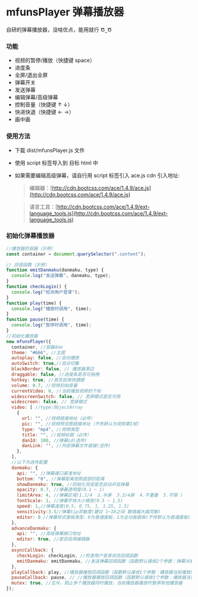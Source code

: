 # mfunsPlayer 弹幕播放器

自研的弹幕播放器，没啥优点，能用就行 Ծ‸Ծ

### 功能

- 视频的暂停/播放（快捷键 space）
- 进度条
- 全屏/退出全屏
- 弹幕开关
- 发送弹幕
- 编辑弹幕/高级弹幕
- 控制音量（快捷键 ↑ ↓）
- 快进快退（快捷键 ← →）
- 画中画

### 使用方法

- 下载 dist/mfunsPlayer.js 文件
- 使用 script 标签导入到 目标 html 中

- 如果需要编辑高级弹幕，请自行用 script 标签引入 ace.js
  cdn 引入地址:

  > 编辑器：[http://cdn.bootcss.com/ace/1.4.9/ace.js](http://cdn.bootcss.com/ace/1.4.9/ace.js)

  > 语言工具：[http://cdn.bootcss.com/ace/1.4.9/ext-language_tools.js](http://cdn.bootcss.com/ace/1.4.9/ext-language_tools.js)

### 初始化弹幕播放器

```js
//播放器的容器（示例）
const container = document.querySelector(".content");

// 回调函数（示例）
function emitDanmaku(danmaku, type) {
  console.log("发送弹幕", danmaku, type);
}
function checkLogin() {
  console.log("检测用户登录");
}
function play(time) {
  console.log("播放时调用", time);
}
function pause(time) {
  console.log("暂停时调用", time);
}
//初始化播放器
new mfunsPlayer({
  container, //容器dom
  theme: "#666", //主题
  autoplay: false, //自动播放
  autoSwitch: true,//自动切集
  blackBorder: false, // 播放器黑边
  draggable: false, //进度条是否可拖拽
  hotkey: true, //是否启用快捷键
  volume: 0.7, //视频初始音量
  currentVideo: 0, //当前播放视频的下标
  widescreenSwitch: false, // 宽屏模式是否可用
  widescreen: false, // 宽屏模式
  video: [ //type:ObjectArray
    {
      url: "", //视频链接地址（必传）
      pic: "", //视频预览图链接地址（不传默认为视频第1帧）
      type: "mp4", //视频类型
      title: "", //视频标题（必传）
      danId: 100, //弹幕id(选传)
      danLink: "", //外部弹幕文件链接(选传)
    },
  ],
  //以下为选传配置
  danmaku: {
    api: "", //弹幕接口基准地址
    bottom: "0", //弹幕距离视频底部的距离
    showDanmaku: true, //初始化完成是否自动开启弹幕
    opacity: 0.7, //弹幕透明度(0.1 ~ 1)
    limitArea: 4, //弹幕区域(1.1/4  2.半屏  3.3/4屏  4.不重叠  5.不限 )
    fontScale: 1, //弹幕字体大小缩放(0.5 ~ 1.5)
    speed: 1,//弹幕速度(0.5, 0.75, 1, 1.25, 1.5)
    sensitivity:3.5//弹幕tip灵敏度(建议 1~10之间 数值越大越灵敏)
    editor: 0 //弹幕样式面板类型，0为普通面板，1为全功能面板(不传默认为普通面板)
  },
  advanceDanmaku: {
    api: "", //高级弹幕接口地址
    editor: true, //是否启用编辑器
  },
  asyncCallback: {
    checkLogin: checkLogin, //检查用户登录状态回调函数
    emitDanmaku: emitDanmaku, //发送弹幕回调函数（函数默认接收2个参数：弹幕对象，弹幕类型）如： (danmaku,type)=>{}
  },
  playCallback: play, //播放器播放回调函数（函数默认接收1个参数：播放器当前播放时间）如： (currentTime)=>{}
  pauseCallback: pause, // //播放器播放回调函数（函数默认接收1个参数：播放器当前播放时间）如： (currentTime)=>{}
  mutex: true, //互斥，阻止多个播放器同时播放，当前播放器播放时暂停其他播放器
});
```
